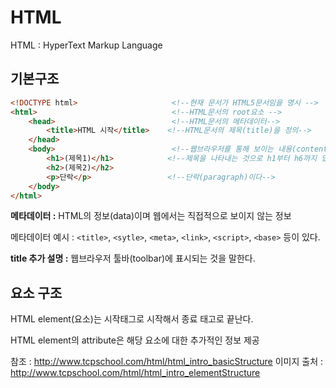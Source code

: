 # HTML
HTML : HyperText Markup Language

## 기본구조
```html
<!DOCTYPE html>                     <!--현재 문서가 HTML5문서임을 명시 -->
<html>                              <!--HTML문서의 root요소 -->
    <head>                          <!--HTML문서의 메타데이터-->
        <title>HTML 시작</title>    <!--HTML문서의 제목(title)을 정의-->
    </head>
    <body>                          <!--웹브라우저를 통해 보이는 내용(content)-->
        <h1>(제목1)</h1>            <!--제목을 나타내는 것으로 h1부터 h6까지 있다. -->
        <h2>(제목2)</h2>
        <p>단락</p>                 <!--단락(paragraph)이다-->
    </body>
</html>
```
**메타데이터 :** HTML의 정보(data)이며 웹에서는 직접적으로 보이지 않는 정보

메타데이터 예시 : `<title>`, `<sytle>`, `<meta>`, `<link>`, `<script>`, `<base>` 등이 있다.

**title 추가 설명 :** 웹브라우저 툴바(toolbar)에 표시되는 것을 말한다.

## 요소 구조
HTML element(요소)는 시작태그로 시작해서 종료 태고로 끝난다.

HTML element의 attribute은 해당 요소에 대한 추가적인 정보 제공



참조 : http://www.tcpschool.com/html/html_intro_basicStructure
이미지 출처 : http://www.tcpschool.com/html/html_intro_elementStructure
